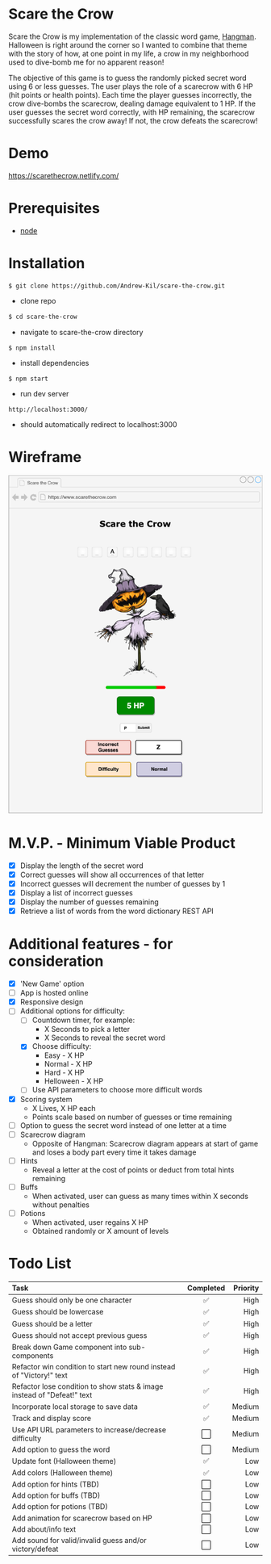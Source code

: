 # Scare the Crow

Scare the Crow is my implementation of the classic word game, [Hangman](<https://en.wikipedia.org/wiki/Hangman_(game)>). Halloween is right around the corner so I wanted to combine that theme with the story of how, at one point in my life, a crow in my neighborhood used to dive-bomb me for no apparent reason!

The objective of this game is to guess the randomly picked secret word using 6 or less guesses. The user plays the role of a scarecrow with 6 HP (hit points or health points). Each time the player guesses incorrectly, the crow dive-bombs the scarecrow, dealing damage equivalent to 1 HP. If the user guesses the secret word correctly, with HP remaining, the scarecrow successfully scares the crow away! If not, the crow defeats the scarecrow!

# Demo
https://scarethecrow.netlify.com/

# Prerequisites

- [node](https://nodejs.org/en/)

# Installation

```
$ git clone https://github.com/Andrew-Kil/scare-the-crow.git
```

- clone repo

```sh
$ cd scare-the-crow
```

- navigate to scare-the-crow directory

```
$ npm install
```

- install dependencies

```
$ npm start
```

- run dev server

```
http://localhost:3000/
```

- should automatically redirect to localhost:3000

# Wireframe

![Scare the Crow](scare-the-crow.png)

# M.V.P. - Minimum Viable Product

- [x] Display the length of the secret word
- [x] Correct guesses will show all occurrences of that letter
- [x] Incorrect guesses will decrement the number of guesses by 1
- [x] Display a list of incorrect guesses
- [x] Display the number of guesses remaining
- [x] Retrieve a list of words from the word dictionary REST API

# Additional features - for consideration

- [x] 'New Game' option
- [ ] App is hosted online
- [x] Responsive design
- [ ] Additional options for difficulty:
  - [ ] Countdown timer, for example:
    - X Seconds to pick a letter
    - X Seconds to reveal the secret word
  - [x] Choose difficulty:
    - Easy - X HP
    - Normal - X HP
    - Hard - X HP
    - Helloween - X HP
  - [ ] Use API parameters to choose more difficult words
- [x] Scoring system
  - X Lives, X HP each
  - Points scale based on number of guesses or time remaining
- [ ] Option to guess the secret word instead of one letter at a time
- [ ] Scarecrow diagram
  - Opposite of Hangman: Scarecrow diagram appears at start of game and loses a body part every time it takes damage
- [ ] Hints
  - Reveal a letter at the cost of points or deduct from total hints remaining
- [ ] Buffs
  - When activated, user can guess as many times within X seconds without penalties
- [ ] Potions
  - When activated, user regains X HP
  - Obtained randomly or X amount of levels

# Todo List

| Task                                                                    | Completed | Priority |
| :---------------------------------------------------------------------- | :-------: | -------: |
| Guess should only be one character                                      |    ✅     |     High |
| Guess should be lowercase                                               |    ✅     |     High |
| Guess should be a letter                                                |    ✅     |     High |
| Guess should not accept previous guess                                  |    ✅     |     High |
| Break down Game component into sub-components                           |    ✅     |     High |
| Refactor win condition to start new round instead of "Victory!" text    |    ✅     |     High |
| Refactor lose condition to show stats & image instead of "Defeat!" text |    ✅     |     High |
| Incorporate local storage to save data                                  |    ✅     |   Medium |
| Track and display score                                                 |    ✅     |   Medium |
| Use API URL parameters to increase/decrease difficulty                  |    ⬜️    |   Medium |
| Add option to guess the word                                            |    ⬜️    |   Medium |
| Update font (Halloween theme)                                           |    ✅     |      Low |
| Add colors (Halloween theme)                                            |    ✅     |      Low |
| Add option for hints (TBD)                                              |    ⬜️    |      Low |
| Add option for buffs (TBD)                                              |    ⬜️    |      Low |
| Add option for potions (TBD)                                            |    ⬜️    |      Low |
| Add animation for scarecrow based on HP                                 |    ⬜️    |      Low |
| Add about/info text                                                     |    ⬜️    |      Low |
| Add sound for valid/invalid guess and/or victory/defeat                 |    ⬜️    |      Low |
